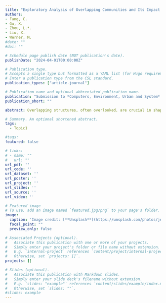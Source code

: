 ```yaml
---
title: "Exploratory Analysis of Overlapping Communities and Its Impact Factors for Megaregion Cities in South China with Geospatial Big Data.(Under Second-Round Review) "
authors:
- Fang, C.
- Gu, X.
- Zhou, L.*.
- Liu, X.
- Werner, M.
#date: ""
#doi: ""

# Schedule page publish date (NOT publication's date).
publishDate: "2024-04-01T00:00:00Z"

# Publication type.
# Accepts a single type but formatted as a YAML list (for Hugo requirements).
# Enter a publication type from the CSL standard.
publication_types: ["article-journal"]

# Publication name and optional abbreviated publication name.
publication: "Submission to *Computers, Environment, Urban and System* **(Under Second-Round Review)**"
publication_short: ""

abstract: Overlapping structures, often overlooked, are crucial in shaping comprehensive urban development and broader megaregional strategies. To address the gap, this study conducts the overlapping communities analysis in the Pearl River Delta (PRD), a megaregion in South China, using big geospatial data from 2018. A novel Overlapping Community Detection based on Density Peaks (OCDDP) is employed to generate multiple communities with diverse functions for different nodes in the commuting network of 60 sub-city divisions. We identify eight overlapping communities in PRD characterized by two categories of communities predominantly centered around Shenzhen and Guangzhou, revealing a bicentric spatial structure. Notably, central sub-cities are characterized by a low-overlap attribute, while peripheral sub-cities manifest a high-overlap tendency. Furthermore, the study investigates the driving forces behind these communities through ridge regression to analyze the impacts of various spatial flows, including policies, investment amount and times, branch funding and number, travel cost, and travel distance, co-patenting, and search index. This part found that four Shenzhen-centric communities are primarily driven by travel cost, co-patenting, branch funding, and number, while the four Guangzhou-centric communities are influenced by co-patenting, investment amount, and times. This study emphasizes differentiated functional linkages and the need for precise policy positioning and resource allocation, paving the way for a coordinated and holistic approach to megaregional development.

# Summary. An optional shortened abstract.
tags:
  - Topic1

#tags:
featured: false

# links:
# - name: ""
#   url: ""
url_pdf: ''
url_code: ''
url_dataset: ''
url_poster: ''
url_project: ''
url_slides: ''
url_source: ''
url_video: ''

# Featured image
# To use, add an image named `featured.jpg/png` to your page's folder. 
image:
  caption: 'Image credit: [**Unsplash**](https://unsplash.com/photos/jdD8gXaTZsc)'
  focal_point: ""
  preview_only: false

# Associated Projects (optional).
#   Associate this publication with one or more of your projects.
#   Simply enter your project's folder or file name without extension.
#   E.g. `internal-project` references `content/project/internal-project/index.md`.
#   Otherwise, set `projects: []`.
projects: []

# Slides (optional).
#   Associate this publication with Markdown slides.
#   Simply enter your slide deck's filename without extension.
#   E.g. `slides: "example"` references `content/slides/example/index.md`.
#   Otherwise, set `slides: ""`.
#slides: example
---
```


